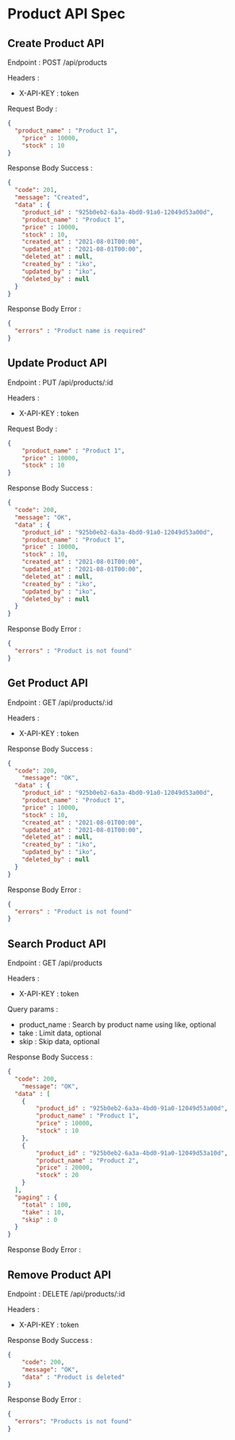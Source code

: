 # Product API Spec

## Create Product API

Endpoint : POST /api/products

Headers :
- X-API-KEY : token

Request Body :

```json
{
  "product_name" : "Product 1",
    "price" : 10000,
    "stock" : 10
}
```

Response Body Success :

```json
{
  "code": 201,
  "message": "Created",
  "data" : {     
    "product_id" : "925b0eb2-6a3a-4bd0-91a0-12049d53a00d",
    "product_name" : "Product 1",
    "price" : 10000,
    "stock" : 10,
    "created_at" : "2021-08-01T00:00",
    "updated_at" : "2021-08-01T00:00",
    "deleted_at" : null,
    "created_by" : "iko",
    "updated_by" : "iko",
    "deleted_by" : null
  }
}
```

Response Body Error :

```json
{
  "errors" : "Product name is required"
}
```

## Update Product API

Endpoint : PUT /api/products/:id

Headers :
- X-API-KEY : token 

Request Body :

```json
{
    "product_name" : "Product 1",
    "price" : 10000,
    "stock" : 10
}
```

Response Body Success :

```json
{
  "code": 200,
  "message": "OK",
  "data" : {
    "product_id" : "925b0eb2-6a3a-4bd0-91a0-12049d53a00d",
    "product_name" : "Product 1",
    "price" : 10000,
    "stock" : 10,
    "created_at" : "2021-08-01T00:00",
    "updated_at" : "2021-08-01T00:00",
    "deleted_at" : null,
    "created_by" : "iko",
    "updated_by" : "iko",
    "deleted_by" : null
  }
}
```

Response Body Error :

```json
{
  "errors" : "Product is not found"
}
```

## Get Product API

Endpoint : GET /api/products/:id

Headers :
- X-API-KEY : token

Response Body Success :

```json
{
  "code": 200,
    "message": "OK",
  "data" : {
    "product_id" : "925b0eb2-6a3a-4bd0-91a0-12049d53a00d",
    "product_name" : "Product 1",
    "price" : 10000,
    "stock" : 10,
    "created_at" : "2021-08-01T00:00",
    "updated_at" : "2021-08-01T00:00",
    "deleted_at" : null,
    "created_by" : "iko",
    "updated_by" : "iko",
    "deleted_by" : null
  }
}
```

Response Body Error :

```json
{
  "errors" : "Product is not found"
}
```

## Search Product API

Endpoint : GET /api/products

Headers :
- X-API-KEY : token

Query params :
- product_name : Search by product name using like, optional
- take : Limit data, optional
- skip : Skip data, optional

Response Body Success :

```json
{
  "code": 200,
    "message": "OK",
  "data" : [
    {
        "product_id" : "925b0eb2-6a3a-4bd0-91a0-12049d53a00d",
        "product_name" : "Product 1",
        "price" : 10000,
        "stock" : 10
    },
    {
        "product_id" : "925b0eb2-6a3a-4bd0-91a0-12049d53a10d",
        "product_name" : "Product 2",
        "price" : 20000,
        "stock" : 20
    }
  ],
  "paging" : {
    "total" : 100,
    "take" : 10,
    "skip" : 0
  }
}
```

Response Body Error :

## Remove Product API

Endpoint : DELETE /api/products/:id

Headers :
- X-API-KEY : token

Response Body Success :

```json
{
    "code": 200,
    "message": "OK",
    "data" : "Product is deleted"
}
```

Response Body Error :

```json
{
  "errors": "Products is not found"
}
```
